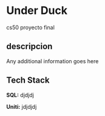 
# Under Duck

cs50 proyecto final


## descripcion

Any additional information goes here

## Tech Stack

**SQL:** djdjdj

**Uniti:** jdjdjdj

